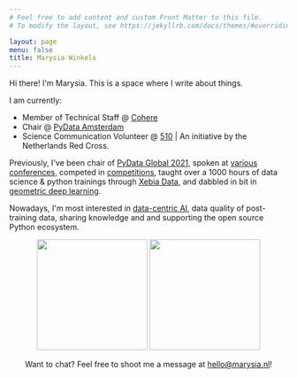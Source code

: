 ```yaml
---
# Feel free to add content and custom Front Matter to this file.
# To modify the layout, see https://jekyllrb.com/docs/themes/#overriding-theme-defaults

layout: page
menu: false
title: Marysia Winkels
---
```



Hi there! I'm Marysia. This is a space where I write about things. 

I am currently: 
* Member of Technical Staff  @ [Cohere](https://cohere.com/)
* Chair @ [PyData Amsterdam](http://amsterdam.pydata.org) 
* Science Communication Volunteer @ [510](https://510.global) \| An initiative by the Netherlands Red Cross.

Previously, I've been chair of [PyData Global 2021](https://pydata.org/global2021/), spoken at [various conferences](https://marysia.nl/talks/), competed in [competitions](https://www.deeplearning.ai/blog/data-centric-ai-competition-godatadriven/), taught over a 1000 hours of data science & python trainings through [Xebia Data](www.xebia.com), and dabbled in bit in [geometric deep learning](https://arxiv.org/abs/1804.04656).
 
Nowadays, I'm most interested in [data-centric AI](https://www.youtube.com/watch?v=vgtdPwUrP5I), data quality of post-training data, sharing knowledge and and supporting the open source Python ecosystem.


<!-- And was previously:
* Chair @ [PyData Global 2021](https://pydata.org/global2021/)
* Lead Data Scientist @ [Vattenfall](https://vattenfall.nl/)
* Data Scientist & Educator @ [GoDataDriven](https://godatadriven.com) \| now Xebia Data
* Deep Learning Scientist @ med-tech start-up [Aidence](https://www.aidence.com/)
 -->

<center> 
<p>
  <img src="../assets/misc/dogsds-round.png" height="200" />
  <img src="../assets/misc/vhto-round.png" height="200" /> 
</p>
</center>


<!--![](../assets/dogsds-round.png)

![](../assets/vhto-round.png) -->

<center> 
Want to chat? Feel free to shoot me a message at <a href="mailto:hello@marysia.nl">hello@marysia.nl</a>!
</center>
